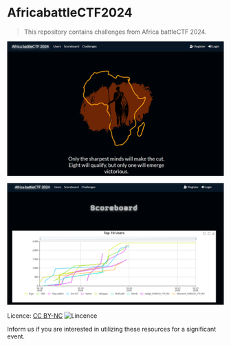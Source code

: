 # AfricabattleCTF2024

> This repository contains challenges from Africa battleCTF 2024.

![Scoreboard](home.png)

![Scoreboard](scoreboard.png)



Licence: [CC BY-NC](https://creativecommons.org/licenses/by-nc/4.0/)
![Lincence](cc-by-nc.png)

Inform us if you are interested in utilizing these resources for a significant event.
